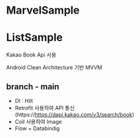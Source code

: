 # MarvelSample
# ListSample

Kakao Book Api 사용


Android Clean Architecture 기반 MVVM

## branch - main
- DI : Hilt
- Retrofit 사용하여 API 통신 (https://https://dapi.kakao.com/v3/search/book)
- Coil 사용하여 Image
- Flow + Databindig
